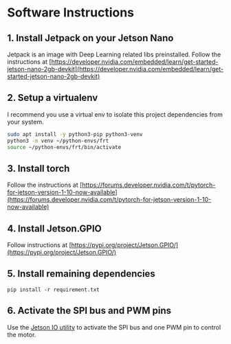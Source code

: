 # Software Instructions

## 1. Install Jetpack on your Jetson Nano
Jetpack is an image with Deep Learning related libs preinstalled.
Follow the instructions at [https://developer.nvidia.com/embedded/learn/get-started-jetson-nano-2gb-devkit](https://developer.nvidia.com/embedded/learn/get-started-jetson-nano-2gb-devkit)

## 2. Setup a virtualenv
I recommend you use a virtual env to isolate this project dependencies from your system.  
```bash
sudo apt install -y python3-pip python3-venv
python3 -m venv ~/python-envs/frt
source ~/python-envs/frt/bin/activate
```

## 3. Install torch
Follow the instructions at [https://forums.developer.nvidia.com/t/pytorch-for-jetson-version-1-10-now-available](https://forums.developer.nvidia.com/t/pytorch-for-jetson-version-1-10-now-available)

## 4. Install Jetson.GPIO
Follow instructions at [https://pypi.org/project/Jetson.GPIO/](https://pypi.org/project/Jetson.GPIO/)

## 5. Install remaining dependencies
`pip install -r requirement.txt`

## 6. Activate the SPI bus and PWM pins
Use the [Jetson IO utility](https://docs.nvidia.com/jetson/l4t/index.html#page/Tegra%20Linux%20Driver%20Package%20Development%20Guide/hw_setup_jetson_io.html) to activate the SPI bus and one PWM pin to control the motor.
